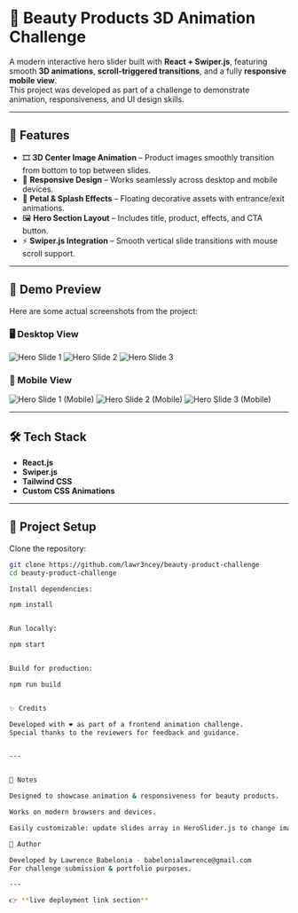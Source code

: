 # 🌸 Beauty Products 3D Animation Challenge

A modern interactive hero slider built with **React + Swiper.js**, featuring smooth **3D animations**, **scroll-triggered transitions**, and a fully **responsive mobile view**.  
This project was developed as part of a challenge to demonstrate animation, responsiveness, and UI design skills.

---

## 🚀 Features

- 🎞️ **3D Center Image Animation** – Product images smoothly transition from bottom to top between slides.  
- 📱 **Responsive Design** – Works seamlessly across desktop and mobile devices.  
- 🎨 **Petal & Splash Effects** – Floating decorative assets with entrance/exit animations.  
- 🖼️ **Hero Section Layout** – Includes title, product, effects, and CTA button.  
- ⚡ **Swiper.js Integration** – Smooth vertical slide transitions with mouse scroll support.  

---

## 📸 Demo Preview

Here are some actual screenshots from the project:

### 🖥️ Desktop View
![Hero Slide 1](public/screenshots/slide1.png)
![Hero Slide 2](public/screenshots/slide2.png)
![Hero Slide 3](public/screenshots/slide3.png)

### 📱 Mobile View
![Hero Slide 1 (Mobile)](public/screenshots/slide1-mobile.png)
![Hero Slide 2 (Mobile)](public/screenshots/slide2-mobile.png)
![Hero Slide 3 (Mobile)](public/screenshots/slide3-mobile.png)

---

## 🛠️ Tech Stack

- **React.js**
- **Swiper.js**
- **Tailwind CSS**
- **Custom CSS Animations**

---

## 📂 Project Setup

Clone the repository:

```bash
git clone https://github.com/lawr3ncey/beauty-product-challenge
cd beauty-product-challenge

Install dependencies:

npm install


Run locally:

npm start


Build for production:

npm run build


✨ Credits

Developed with ❤️ as part of a frontend animation challenge.
Special thanks to the reviewers for feedback and guidance.


---


📌 Notes

Designed to showcase animation & responsiveness for beauty products.

Works on modern browsers and devices.

Easily customizable: update slides array in HeroSlider.js to change images/text.

👤 Author

Developed by Lawrence Babelonia - babelonialawrence@gmail.com
For challenge submission & portfolio purposes.

---

👉 **live deployment link section** 